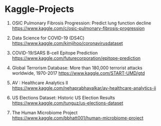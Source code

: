 # Kaggle-Projects

1. OSIC Pulmonary Fibrosis Progression: Predict lung function decline
https://www.kaggle.com/c/osic-pulmonary-fibrosis-progression

2. Data Science for COVID-19 (DS4C)
https://www.kaggle.com/kimjihoo/coronavirusdataset

3. COVID-19/SARS B-cell Epitope Prediction
https://www.kaggle.com/futurecorporation/epitope-prediction

4. Global Terrorism Database: More than 180,000 terrorist attacks worldwide, 1970-2017
https://www.kaggle.com/START-UMD/gtd

5. AV : Healthcare Analytics II
https://www.kaggle.com/nehaprabhavalkar/av-healthcare-analytics-ii

6. US Elections Dataset: Historic US Election Results
https://www.kaggle.com/tunguz/us-elections-dataset

7. The Human Microbiome Project
https://www.kaggle.com/bbhatt001/human-microbiome-project
